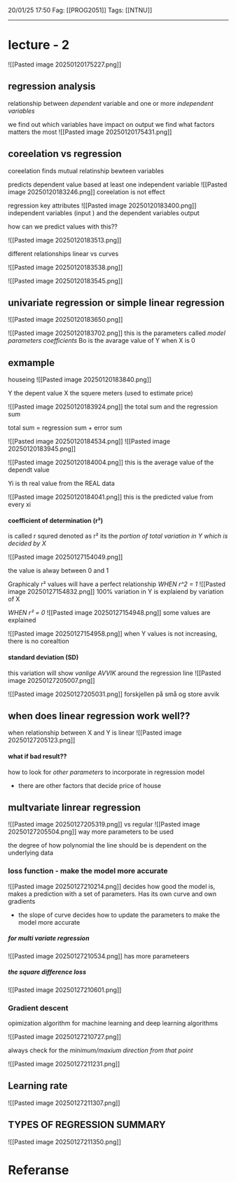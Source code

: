 20/01/25 17:50
Fag: [[PROG2051]]
Tags: [[NTNU]]
___
# lecture - 2
![[Pasted image 20250120175227.png]]

## regression analysis
relationship between *dependent* variable and one or more *independent variables*

we find out which variables have impact on output
we find what factors matters the most
![[Pasted image 20250120175431.png]]

## coreelation vs regression

coreelation
finds mutual relatinship bewteen variables

predicts dependent value based at least one independent variable
![[Pasted image 20250120183246.png]]
coreelation is not effect

regression
key attributes
![[Pasted image 20250120183400.png]]
independent variables (input ) and the dependent variables output

how can we predict values with this??

![[Pasted image 20250120183513.png]]

different relationships
linear vs curves

![[Pasted image 20250120183538.png]]

![[Pasted image 20250120183545.png]]

## univariate regression or simple linear regression
![[Pasted image 20250120183650.png]]

![[Pasted image 20250120183702.png]]
this is the parameters
called *model parameters coefficients*
Bo is the avarage value of Y when X is 0

## exmample
houseing
![[Pasted image 20250120183840.png]]

Y the depent value 
X the squere meters (used to estimate price)

![[Pasted image 20250120183924.png]]
the total sum and the regression sum

total sum = regression sum + error sum

![[Pasted image 20250120184534.png]]
![[Pasted image 20250120183945.png]]

![[Pasted image 20250120184004.png]]
this is the average value of the dependt value

Yi is th real value from the REAL data

![[Pasted image 20250120184041.png]]
this is the predicted value from every xi

#### coefficient of determination (r²)
is called r squred denoted as r²
its the *portion of total variation in Y which is decided by X*

![[Pasted image 20250127154049.png]]

the value is alway between 0 and 1

Graphicaly r² values will have a perfect relationship
*WHEN r^2 = 1* 
![[Pasted image 20250127154832.png]]
100% variation in Y is explaiend by variation of X

*WHEN r² = 0*
![[Pasted image 20250127154948.png]]
some values are explained

![[Pasted image 20250127154958.png]]
when Y values is not increasing, there is no corealtion

#### standard deviation (SD)
this variation will show *vanlige AVVIK*
around the regression line
![[Pasted image 20250127205007.png]]


![[Pasted image 20250127205031.png]]
forskjellen på små og store avvik

## when does linear regression work well??
when relationship between X and Y is linear
![[Pasted image 20250127205123.png]]
#### what if bad result??
how to look for *other parameters* to incorporate in regression model
- there are other factors that decide price of house

## multvariate linrear regression
![[Pasted image 20250127205319.png]]
vs regular
![[Pasted image 20250127205504.png]]
way more parameters to be used

the degree of how polynomial the line should be is dependent on the underlying data

### loss function - make the model more accurate
![[Pasted image 20250127210214.png]]
decides how good the model is, makes a prediction with a set of parameters. Has its own curve and own gradients
- the slope of curve decides how to update the parameters to make the model more accurate

##### for multi variate regression
![[Pasted image 20250127210534.png]]
has more parameteers

##### the square difference loss
![[Pasted image 20250127210601.png]]

### Gradient descent
opimization algorithm for machine learning and deep learning algorithms

![[Pasted image 20250127210727.png]]

always check for the *minimum/maxium direction from that point*

![[Pasted image 20250127211231.png]]

## Learning rate
![[Pasted image 20250127211307.png]]

## TYPES OF REGRESSION SUMMARY
![[Pasted image 20250127211350.png]]







# Referanse
